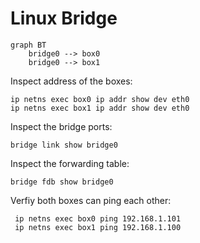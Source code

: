 # Linux Bridge

```mermaid
graph BT
    bridge0 --> box0
    bridge0 --> box1
```

Inspect address of the boxes:

    ip netns exec box0 ip addr show dev eth0
    ip netns exec box1 ip addr show dev eth0

Inspect the bridge ports:

    bridge link show bridge0

Inspect the forwarding table:

    bridge fdb show bridge0

Verfiy both boxes can ping each other:

     ip netns exec box0 ping 192.168.1.101
     ip netns exec box1 ping 192.168.1.100
